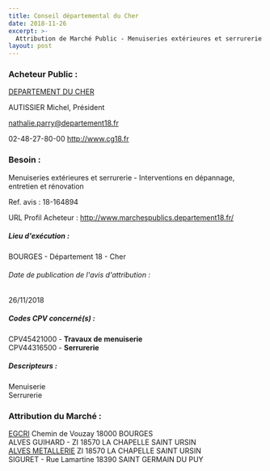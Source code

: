 ```yaml
---
title: Conseil départemental du Cher
date: 2018-11-26
excerpt: >-
  Attribution de Marché Public - Menuiseries extérieures et serrurerie - Interventions en dépannage, entretien et rénovation
layout: post
---
```


### Acheteur Public : 
<a href="/acheteur-33/siren-221800014"> DEPARTEMENT DU CHER</a><br/>

AUTISSIER Michel, Président

nathalie.parry@departement18.fr

02-48-27-80-00
http://www.cg18.fr
### Besoin :

Menuiseries extérieures et serrurerie - Interventions en dépannage, entretien et rénovation

Ref. avis : 18-164894

URL Profil Acheteur : http://www.marchespublics.departement18.fr/

##### Lieu d'exécution :

BOURGES - Département 18 - Cher

###### Date de publication de l'avis d'attribution : 
26/11/2018

##### Codes CPV concerné(s) :
CPV45421000 - **Travaux de menuiserie** <br/>
CPV44316500 - **Serrurerie** <br/>

##### Descripteurs :
Menuiserie <br/>
Serrurerie <br/>

### Attribution du Marché :
<a href="/entreprise-256/siren-344415898"> EGCRI</a>    Chemin de Vouzay 18000 BOURGES <br/>
ALVES GUIHARD - ZI 18570 LA CHAPELLE SAINT URSIN <br/>
<a href="/entreprise-268/siren-753575760"> ALVES METALLERIE</a>    ZI 18570 LA CHAPELLE SAINT URSIN <br/>
SIGURET - Rue Lamartine 18390 SAINT GERMAIN DU PUY <br/>
